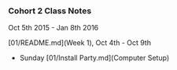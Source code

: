 ### Cohort 2 Class Notes
Oct 5th 2015 - Jan 8th 2016

[01/README.md](Week 1), Oct 4th - Oct 9th
- Sunday [01/Install Party.md](Computer Setup)
